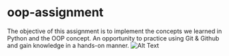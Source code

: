 # oop-assignment
The objective of this assignment is to implement the concepts we learned in Python and the OOP concept. An opportunity to practice using Git & Github and gain knowledge in a hands-on manner. 
![Alt Text](https://oop-assignment.s3.amazonaws.com/Screenshot+(23).png)

